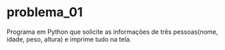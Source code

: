 # problema_01
Programa em Python que solicite as informações de três pessoas(nome, idade, peso, altura) e imprime tudo na tela.
